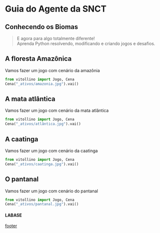 <!---
Open Source program Pynoplia - Copyright © 2024  Carlo Oliveira** <carlo@nce.ufrj.br>,
PDX-License-Identifier:** `GNU General Public License v3.0 or later <http://is.gd/3Udt>`_.
-->
# Guia do Agente da SNCT
## Conhecendo os Biomas
> E agora para algo totalmente diferente! <br>
> Aprenda Python resolvendo, modificando e criando jogos e desafios. <br>

## A floresta Amazônica

Vamos fazer um jogo com cenário da amazônia

```python
from vitollino import Jogo, Cena
Cena("_ativos/amazonia.jpg").vai()
```

## A mata atlântica

Vamos fazer um jogo com cenário da mata atlântica

```python
from vitollino import Jogo, Cena
Cena("_ativos/atlântica.jpg").vai()
```

## A caatinga

Vamos fazer um jogo com cenário da caatinga

```python
from vitollino import Jogo, Cena
Cena("_ativos/caatinga.jpg").vai()
```

## O pantanal

Vamos fazer um jogo com cenário do pantanal

```python
from vitollino import Jogo, Cena
Cena("_ativos/pantanal.jpg").vai()
```

#### LABASE
[footer](footer.md ':include')
